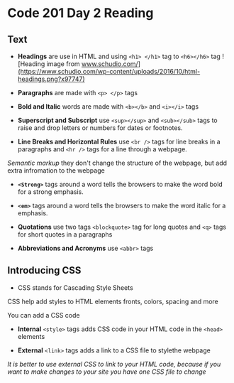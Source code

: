 # Code 201 Day 2 Reading

## Text

- **Headings** are use in HTML and using `<h1> </h1>` tag to `<h6></h6>` tag
![Heading image from www.schudio.com/](https://www.schudio.com/wp-content/uploads/2016/10/html-headings.png?x97747)

- **Paragraphs**  are made with `<p> </p>` tags

- **Bold and Italic**  words are made with `<b></b>` and `<i></i>` tags

- **Superscript and Subscript** use `<sup></sup>` and `<sub></sub>` tags to raise and drop letters or numbers for dates or footnotes. 

- **Line Breaks and Horizontal Rules** use `<br />` tags for line breaks in a paragraphs and `<hr />` tags  for a line through a webpage.

*Semantic markup* they don't change the structure of the webpage, but add extra infromation to the webpage

- **`<Strong>`** tags around a word tells the browsers to make the word bold for a strong emphasis.

- **`<em>`** tags around a word tells the browsers to make the word italic for a emphasis.

- **Quotations** use two tags `<blockquote>` tag for long quotes and `<q>` tags for short quotes in a paragraphs

- **Abbreviations and Acronyms** use `<abbr>` tags

## Introducing CSS

- CSS stands for Cascading Style Sheets

CSS help add styles to HTML elements fronts, colors, spacing and more
 
You can add a CSS code 

- **Internal** `<style>` tags adds CSS code in your HTML code in the `<head>` elements

- **External** `<link>` tags adds a link to a CSS file to stylethe webpage

*It is better to use external CSS to link to your HTML code, because if you want to make changes to your site you have one CSS file to change*


